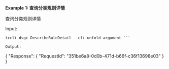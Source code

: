 **Example 1: 查询分类规则详情**

查询分类规则详情

Input: 

```
tccli dsgc DescribeRuleDetail --cli-unfold-argument ```

Output: 
```
{
    "Response": {
        "RequestId": "351be6a8-0d0b-471d-b66f-c36f13698e03"
    }
}
```

